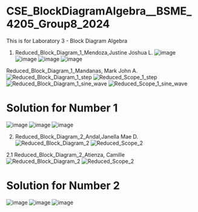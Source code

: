 # CSE_BlockDiagramAlgebra__BSME_4205_Group8_2024
This is for Laboratory 3 - Block Diagram Algebra
1. Reduced_Block_Diagram_1_Mendoza,Justine Joshua L.
![image](https://github.com/JJME4205/CSE_BlockDiagramAlgebra__BSME_4205_Group8_2024/assets/159037171/4390da8f-ad40-4a3b-987b-95e2f842dfdb)
![image](https://github.com/JJME4205/CSE_BlockDiagramAlgebra__BSME_4205_Group8_2024/assets/159037171/56c6a8ad-8ca6-4822-a7f4-f320463d1c80)
![image](https://github.com/JJME4205/CSE_BlockDiagramAlgebra__BSME_4205_Group8_2024/assets/159037171/6626ded1-2c2b-4692-a012-87e97f19827e)
![image](https://github.com/JJME4205/CSE_BlockDiagramAlgebra__BSME_4205_Group8_2024/assets/159037171/6d2e92b0-9f32-4202-9699-67b72a3a2105)

Reduced_Block_Diagram_1_Mandanas, Mark John A.
![Reduced_Block_Diagram_1_step](https://github.com/JJME4205/CSE_BlockDiagramAlgebra__BSME_4205_Group8_2024/assets/159036967/3ac907fb-8bb6-4388-b07f-67d8fec3f00e)
![Reduced_Scope_1_step](https://github.com/JJME4205/CSE_BlockDiagramAlgebra__BSME_4205_Group8_2024/assets/159036967/b7b6349b-b566-4234-97ba-5b5cb98a920c)
![Reduced_Block_Diagram_1_sine_wave](https://github.com/JJME4205/CSE_BlockDiagramAlgebra__BSME_4205_Group8_2024/assets/159036967/5c58f4b3-11ca-4d01-9533-dfc51f25b3a5)
![Reduced_Scope_1_sine_wave](https://github.com/JJME4205/CSE_BlockDiagramAlgebra__BSME_4205_Group8_2024/assets/159036967/a35d5b3d-1b45-46af-b9e1-11c2af4ad1b8)

# Solution for Number 1
![image](https://github.com/JJME4205/CSE_BlockDiagramAlgebra__BSME_4205_Group8_2024/assets/159037171/4e12636b-a47d-4db0-83c0-6a1ce54c736e)
![image](https://github.com/JJME4205/CSE_BlockDiagramAlgebra__BSME_4205_Group8_2024/assets/159037171/5ce08b4d-697f-4dc5-8817-17b018670a29)
![image](https://github.com/JJME4205/CSE_BlockDiagramAlgebra__BSME_4205_Group8_2024/assets/159037171/11e6b222-1b50-4e3b-ae3a-f48a5c521412)

2. Reduced_Block_Diagram_2_Andal,Janella Mae D.
![Reduced_Block_Diagram_2](https://github.com/JJME4205/CSE_BlockDiagramAlgebra__BSME_4205_Group8_2024/assets/159086810/bd26a1ac-e74f-45da-8331-1cc984f293ff)
![Reduced_Scope_2](https://github.com/JJME4205/CSE_BlockDiagramAlgebra__BSME_4205_Group8_2024/assets/159040752/b1a21791-7ca9-48d7-a259-634a5faf5e74)


2.1 Reduced_Block_Diagram_2_Atienza, Camille
![Reduced_Block_Diagram_2](https://github.com/JJME4205/CSE_BlockDiagramAlgebra__BSME_4205_Group8_2024/assets/159040752/0a2f67ab-22b4-411e-9616-b46cfcc589c1)
![Reduced_Scope_2](https://github.com/JJME4205/CSE_BlockDiagramAlgebra__BSME_4205_Group8_2024/assets/159040752/40f8cdfd-5e4a-414e-a51f-389806530458)

# Solution for Number 2
![image](https://github.com/JJME4205/CSE_BlockDiagramAlgebra__BSME_4205_Group8_2024/assets/159040752/58910ee7-0367-4949-8c87-4fd2b336dd10)
![image](https://github.com/JJME4205/CSE_BlockDiagramAlgebra__BSME_4205_Group8_2024/assets/159040752/6bef61d0-575f-4b1b-848f-34a4c8dc46cc)
![image](https://github.com/JJME4205/CSE_BlockDiagramAlgebra__BSME_4205_Group8_2024/assets/159040752/cd4942dd-9665-47f6-a42f-d62a3ff359d9)

